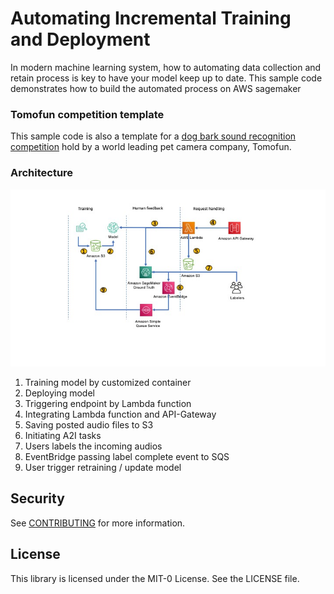 # Automating Incremental Training and Deployment 

In modern machine learning system, how to automating data collection and retain process is key to have your model keep up to date. This sample code demonstrates how to build the automated process on AWS sagemaker 


### Tomofun competition template

This sample code is also a template for a [dog bark sound recognition competition](https://tbrain.trendmicro.com.tw/Competitions/Details/15) hold by a world leading pet camera company, Tomofun.  


### Architecture 

![architecture](./architecture.jpg)

1. Training model by customized container  
2. Deploying model
3. Triggering endpoint by Lambda function 
4. Integrating Lambda function and API-Gateway 
5. Saving posted audio files to S3 
6. Initiating A2I tasks 
7. Users labels the incoming audios 
8. EventBridge passing label complete event to SQS 
9. User trigger retraining / update model  


## Security

See [CONTRIBUTING](CONTRIBUTING.md#security-issue-notifications) for more information.

## License

This library is licensed under the MIT-0 License. See the LICENSE file.

